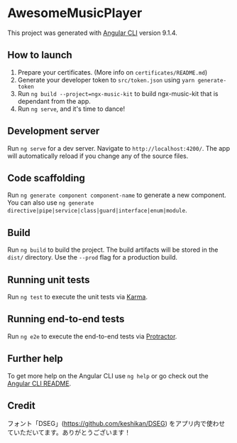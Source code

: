 # AwesomeMusicPlayer

This project was generated with [Angular CLI](https://github.com/angular/angular-cli) version 9.1.4.

## How to launch
1. Prepare your certificates. (More info on `certificates/README.md`)
1. Generate your developer token to `src/token.json` using `yarn generate-token`
1. Run `ng build --project=ngx-music-kit` to build ngx-music-kit that is dependant from the app.
1. Run `ng serve`, and it's time to dance!

## Development server

Run `ng serve` for a dev server. Navigate to `http://localhost:4200/`. The app will automatically reload if you change any of the source files.

## Code scaffolding

Run `ng generate component component-name` to generate a new component. You can also use `ng generate directive|pipe|service|class|guard|interface|enum|module`.

## Build

Run `ng build` to build the project. The build artifacts will be stored in the `dist/` directory. Use the `--prod` flag for a production build.

## Running unit tests

Run `ng test` to execute the unit tests via [Karma](https://karma-runner.github.io).

## Running end-to-end tests

Run `ng e2e` to execute the end-to-end tests via [Protractor](http://www.protractortest.org/).

## Further help

To get more help on the Angular CLI use `ng help` or go check out the [Angular CLI README](https://github.com/angular/angular-cli/blob/master/README.md).

## Credit
フォント「DSEG」(https://github.com/keshikan/DSEG) をアプリ内で使わせていただいてます。ありがとうございます！
